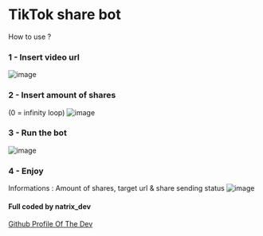 # TikTok share bot
How to use ? 

### 1 - Insert video url 
![image](https://user-images.githubusercontent.com/88579983/166118522-2dbec950-5b6b-43ba-a9a6-488d3a4c6287.png)

### 2 - Insert amount of shares 
(0 = infinity loop)
![image](https://user-images.githubusercontent.com/88579983/166118561-7e933b8d-19c6-4f01-b25c-b2aff0e2ef76.png)

### 3 - Run the bot 
![image](https://user-images.githubusercontent.com/88579983/166118582-326745f0-8f42-4083-9a48-b133a5b1ad04.png)

### 4 - Enjoy 
Informations : Amount of shares, target url & share sending status 
![image](https://user-images.githubusercontent.com/88579983/166118637-055a6b92-f346-47dd-b86d-24f9cefde991.png)


#### Full coded by natrix_dev 
[Github Profile Of The Dev](https://github.com/natrixdev)
